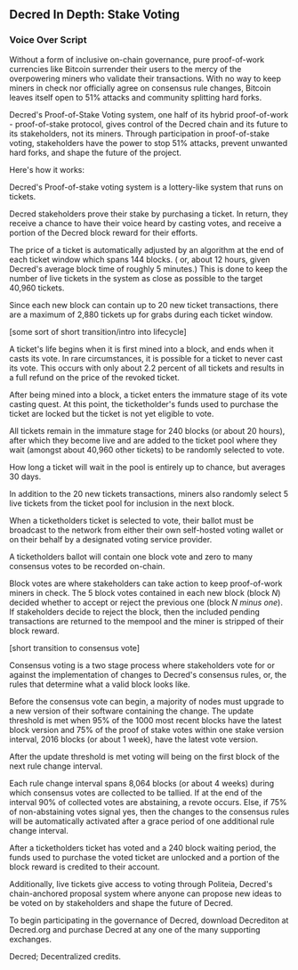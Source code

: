 ## Decred In Depth: Stake Voting
### Voice Over Script

Without a form of inclusive on-chain governance, pure proof-of-work currencies like Bitcoin surrender their users to the mercy of the overpowering miners who validate their transactions.  With no way to keep miners in check nor officially agree on consensus rule changes, Bitcoin leaves itself open to 51% attacks and community splitting hard forks.

Decred's Proof-of-Stake Voting system, one half of its hybrid proof-of-work - proof-of-stake protocol, gives control of the Decred chain and its future to its stakeholders, not its miners. Through participation in proof-of-stake voting, stakeholders have the power to stop 51% attacks, prevent unwanted hard forks, and shape the future of the project.

Here's how it works:

Decred's Proof-of-stake voting system is a lottery-like system that runs on tickets.

Decred stakeholders prove their stake by purchasing a ticket. In return, they receive a chance to have their voice heard by casting votes, and receive a portion of the Decred block reward for their efforts.

The price of a ticket is automatically adjusted by an algorithm at the end of each ticket window which spans 144 blocks. ( or, about 12 hours, given Decred's average block time of roughly 5 minutes.) This is done to keep the number of live tickets in the system as close as possible to the target 40,960 tickets.

Since each new block can contain up to 20 new ticket transactions, there are a maximum of 2,880 tickets up for grabs during each ticket window.

[some sort of short transition/intro into lifecycle]

A ticket's life begins when it is first mined into a block, and ends when it casts its vote. In rare circumstances, it is possible for a ticket to never cast its vote. This occurs with only about 2.2 percent of all tickets and results in a full refund on the price of the revoked ticket.

After being mined into a block, a ticket enters the immature stage of its vote casting quest. At this point, the ticketholder's funds used to purchase the ticket are locked but the ticket is not yet eligible to vote.

All tickets remain in the immature stage for 240 blocks (or about 20 hours), after which they become live and are added to the ticket pool where they wait (amongst about 40,960 other tickets) to be randomly selected to vote. 

How long a ticket will wait in the pool is entirely up to chance, but averages 30 days.

In addition to the 20 new tickets transactions, miners also randomly select 5 live tickets from the ticket pool for inclusion in the next block.

When a ticketholders ticket is selected to vote, their ballot must be broadcast to the network from either their own self-hosted voting wallet or on their behalf by a designated voting service provider. 

A ticketholders ballot will contain one block vote and zero to many consensus votes to be recorded on-chain.

Block votes are where stakeholders can take action to keep proof-of-work miners in check. The 5 block votes contained in each new block (block *N*) decided whether to accept or reject the previous one (block *N minus one*). If stakeholders decide to reject the block, then the included pending transactions are returned to the mempool and the miner is stripped of their block reward.

[short transition to consensus vote]

Consensus voting is a two stage process where stakeholders vote for or against the implementation of changes to Decred's consensus rules, or, the rules that determine what a valid block looks like.

Before the consensus vote can begin, a majority of nodes must upgrade to a new version of their software containing the change. The update threshold is met when 95% of the 1000 most recent blocks have the latest block version and 75% of the proof of stake votes within one stake version interval, 2016 blocks (or about 1 week), have the latest vote version. 

After the update threshold is met voting will being on the first block of the next rule change interval. 

Each rule change interval spans 8,064 blocks (or about 4 weeks) during which consensus votes are collected to be tallied. If at the end of the interval 90% of collected votes are abstaining, a revote occurs. Else, if 75% of non-abstaining votes signal yes, then the changes to the consensus rules will be automatically activated after a grace period of one additional rule change interval.

After a ticketholders ticket has voted and a 240 block waiting period, the funds used to purchase the voted ticket are unlocked and a portion of the block reward is credited to their account.

Additionally, live tickets give access to voting through Politeia, Decred's chain-anchored proposal system where anyone can propose new ideas to be voted on by stakeholders and shape the future of Decred.

To begin participating in the governance of Decred, download Decrediton at Decred.org and purchase Decred at any one of the many supporting exchanges.

Decred; Decentralized credits.



